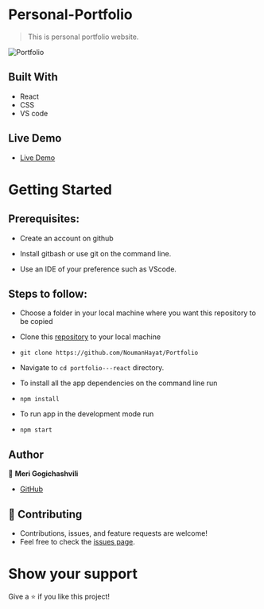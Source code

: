 # Personal-Portfolio
> This is personal portfolio website.

![Portfolio]('Capture.PNG')

## Built With

- React
- CSS
- VS code

## Live Demo

- [Live Demo](https://noumanhayat.com/example.PNG)


# Getting Started
## Prerequisites:


- Create an account on github

- Install gitbash or use git on the command line.

- Use an IDE of your preference such as VScode.

## Steps to follow:

- Choose a folder in your local machine where you want this repository to be copied

- Clone this [repository](https://github.com/NoumanHayat) to your local machine 
- ```
  git clone https://github.com/NoumanHayat/Portfolio
  ```

- Navigate to `cd portfolio---react`  directory.

- To install all the app dependencies on the command line run
- ```
  npm install
  ``` 
- To run app in the development mode run 
- ```
  npm start
  ```


## Author

:woman: **Meri Gogichashvili**

- [GitHub](https://github.com/NoumanHayat/Portfolio)


## 🤝 Contributing
- Contributions, issues, and feature requests are welcome!
- Feel free to check the [issues page](https://github.com/Meri-MG/portfolio---react/issues).

# Show your support
Give a ⭐ if you like this project!


